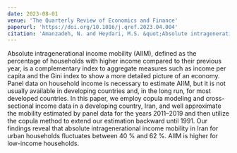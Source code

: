 ```yaml
---
date: 2023-08-01
venue: 'The Quarterly Review of Economics and Finance'
paperurl: 'https://doi.org/10.1016/j.qref.2023.04.004'
citation: 'Amanzadeh, N. and Heydari, M.S. &quot;Absolute intragenerational income mobility in Iran.&quot; <i>The Quarterly Review of Economics and Finance</i>. 90 (2023): 38-50.'
---
```


Absolute intragenerational income mobility (AIIM), defined as the percentage of households with higher income compared to their previous year, is a complementary index to aggregate measures such as income per capita and the Gini index to show a more detailed picture of an economy. Panel data on household income is necessary to estimate AIIM, but it is not usually available in developing countries and, in the long run, for most developed countries. In this paper, we employ copula modeling and cross-sectional income data in a developing country, Iran, and well approximate the mobility estimated by panel data for the years 2011–2019 and then utilize the copula method to extend our estimation backward until 1991. Our findings reveal that absolute intragenerational income mobility in Iran for urban households fluctuates between 40 % and 62 %. AIIM is higher for low-income households.
